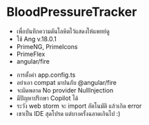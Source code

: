 # BloodPressureTracker

* เพื่อบันทึกความดันโลหิตไว้แสดงให้แพทย์ดู
* ใช้ Ang v.18.0.1
* PrimeNG, PrimeIcons
* PrimeFlex
* angular/fire

- การตั้งค่า app.config.ts
- อย่าเอา compat มาปนกับ @angular/fire
- จะผิดพลาด No provider NullInjection
- มีปัญหาปรึกษา Copilot ได้
- ระวัง web storm จะ import อัตโนมัติ แล้วเกิด error
- เขาเป็น IDE สุดโปรด แต่บางครั้งฉลาดเกินไป :)
